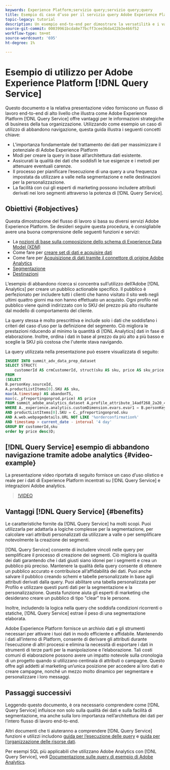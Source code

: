 ```yaml
---
keywords: Experience Platform;servizio query;servizio query;query
title: Esempio di caso d’uso per il servizio query Adobe Experience Platform
topic-legacy: tutorial
description: Un esempio end-to-end per dimostrare la versatilità e i vantaggi di Adobe Experience Platform Query Service.
source-git-commit: 00039961bcda8e77bcff3cee36da422b3e466f52
workflow-type: tm+mt
source-wordcount: '695'
ht-degree: 1%

---
```


# Esempio di utilizzo per Adobe Experience Platform [!DNL Query Service]

Questo documento e la relativa presentazione video forniscono un flusso di lavoro end-to-end di alto livello che illustra come Adobe Experience Platform [!DNL Query Service] offre vantaggi per le informazioni strategiche di business della tua organizzazione. Utilizzando come esempio un caso di utilizzo di abbandono navigazione, questa guida illustra i seguenti concetti chiave:

* L&#39;importanza fondamentale del trattamento dei dati per massimizzare il potenziale di Adobe Experience Platform
* Modi per creare la query in base all’architettura dati esistente.
* Assicurati la qualità dei dati che soddisfi le tue esigenze e i metodi per attenuare eventuali carenze.
* Il processo per pianificare l’esecuzione di una query a una frequenza impostata da utilizzare a valle nella segmentazione e nelle destinazioni per la personalizzazione.
* La facilità con cui gli esperti di marketing possono includere attributi derivati nei loro segmenti attraverso la potenza di [!DNL Query Service].

## Obiettivi {#objectives}

Questa dimostrazione del flusso di lavoro si basa su diversi servizi Adobe Experience Platform. Se desideri seguire questa procedura, è consigliabile avere una buona comprensione delle seguenti funzioni e servizi:

* La [nozioni di base sulla composizione dello schema di Experience Data Model (XDM)](../../xdm/schema/composition.md)
* Come fare per [creare set di dati e acquisire dati](https://experienceleague.adobe.com/docs/platform-learn/tutorials/data-ingestion/create-datasets-and-ingest-data.html)
* Come fare per [Acquisizione di dati tramite il connettore di origine Adobe Analytics](https://experienceleague.adobe.com/docs/platform-learn/tutorials/sources/ingest-data-from-adobe-analytics.html?lang=it)
* [Segmentazione](../../segmentation/home.md)
* [Destinazioni](../../destinations/home.md)

L’esempio di abbandono ricerca si concentra sull’utilizzo dell’Adobe [!DNL Analytics] per creare un pubblico actionable specifico. Il pubblico è perfezionato per includere tutti i clienti che hanno visitato il sito web negli ultimi quattro giorni ma non hanno effettuato un acquisto. Ogni profilo nel pubblico viene quindi indirizzato con lo SKU del prezzo più alto risultante dal modello di comportamento del cliente.

La query stessa è molto prescrittiva e include solo i dati che soddisfano i criteri del caso d’uso per la definizione del segmento. Ciò migliora le prestazioni riducendo al minimo la quantità di [!DNL Analytics] dati in fase di elaborazione. Inoltre, ordina i dati in base al prezzo da più alto a più basso e sceglie la SKU più costosa che l&#39;utente stava navigando.

La query utilizzata nella presentazione può essere visualizzata di seguito:

```sql
INSERT INTO summit_adv_data_prep_dataset
SELECT STRUCT(
    customerId AS crmCustomerId, struct(sku AS sku, price AS sku_price, abandonTS AS abandonTS) AS abandonBrowse) AS _pfreportingonprod
FROM
(SELECT
B.personKey.sourceId,
A.productListItems[0].SKU AS sku,
max(A.timestamp) AS abandonTS,
max(c._pfreportingonprod.price) AS price
FROM summit_adobe_analytics_dataset A,profile_attribute_14adf268_2a20_4dee_bee6_a6b0e34616a9 B,summit_product_dataset c
WHERE A._experience.analytics.customDimension.evars.evar1 = B.personKey.sourceID
AND productListItems[0].SKU = C._pfreportingonprod.sku
AND A.web.webpagedetails.URL NOT LIKE '%orderconfirmation%'
AND timestamp > current_date - interval '4 day'
GROUP BY customerId,sku
order by price desc)D;
```

## [!DNL Query Service] esempio di abbandono navigazione tramite adobe analytics {#video-example}

La presentazione video riportata di seguito fornisce un caso d’uso olistico e reale per i dati di Experience Platform incentrati su [!DNL Query Service] e integrazioni Adobe analytics.

>[!VIDEO](https://video.tv.adobe.com/v/342533?quality=12&learn=on)

## Vantaggi [!DNL Query Service] {#benefits}

Le caratteristiche fornite da [!DNL Query Service] ha molti scopi. Puoi utilizzarla per adattarla a logiche complesse per la segmentazione, per calcolare vari attributi personalizzati da utilizzare a valle o per semplificare notevolmente la creazione dei segmenti.

[!DNL Query Service] consente di includere vincoli nelle query per semplificare il processo di creazione dei segmenti. Ciò migliora la qualità dei dati garantendo che i dati giusti siano idonei per i segmenti e crea un pubblico più preciso. Mantenere la qualità della query consente di ottenere un pubblico accurato e contribuisce all’affidabilità dei dati. Puoi anche salvare il pubblico creando schemi e tabelle personalizzate in base agli attributi derivati dalla query. Puoi abilitare una tabella personalizzata per Profilo e utilizzare questi punti dati per la segmentazione e la personalizzazione. Questa funzione aiuta gli esperti di marketing che desiderano creare un pubblico di tipo &quot;clear&quot; tra le persone.

Inoltre, includendo la logica nella query che soddisfa condizioni ricorrenti o statiche, [!DNL Query Service] estrae il peso di una segmentazione elaborata.

Adobe Experience Platform fornisce un archivio dati e gli strumenti necessari per attivare i tuoi dati in modo efficiente e affidabile. Mantenendo i dati all’interno di Platform, consente di derivare gli attributi durante l’esecuzione di altri processi e elimina la necessità di esportare i dati in strumenti di terze parti per la manipolazione e l’elaborazione. Tali costi comuni di elaborazione possono avere un impatto notevole sulla cronologia di un progetto quando si utilizzano centinaia di attributi o campagne. Questo offre agli addetti al marketing un’unica posizione per accedere ai loro dati e creare campagne, nonché un mezzo molto dinamico per segmentare e personalizzare i loro messaggi.

## Passaggi successivi

Leggendo questo documento, è ora necessario comprendere come [!DNL Query Service] influisce non solo sulla qualità dei dati e sulla facilità di segmentazione, ma anche sulla loro importanza nell’architettura dei dati per l’intero flusso di lavoro end-to-end.

Altri documenti che ti aiuteranno a comprendere [!DNL Query Service] funzioni e utilizzi includono [guida per l’esecuzione delle query](../best-practices/writing-queries.md) e [guida per l’organizzazione delle risorse dati](../best-practices/organize-data-assets.md).

Per esempi SQL più applicabili che utilizzano Adobe Analytics con [!DNL Query Service], vedi [Documentazione sulle query di esempio di Adobe Analytics](../sample-queries/adobe-analytics.md).
